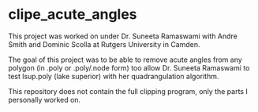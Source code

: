 # clipe_acute_angles

This project was worked on under Dr. Suneeta Ramaswami with Andre Smith and Dominic Scolla at Rutgers University in Camden.

The goal of this project was to be able to remove acute angles from any polygon (in .poly or .poly/.node form) too allow Dr. Suneeta Ramaswami to test lsup.poly (lake superior) with her quadrangulation algorithm.

This repository does not contain the full clipping program, only the parts I personally worked on.
